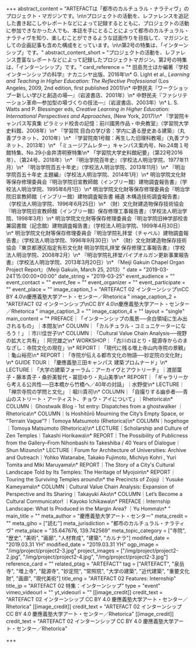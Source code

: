 +++
abstract_content = "ARTEFACTは「都市のカルチュラル・ナラティヴ」のプロジェクト・マガジンです。\n\nプロジェクトの活動を、レファレンスを追記した書き起こしやレポートなどによって記録するとともに、プロジェクトの活動に参加できなかった人でも、本誌を手にとることによって都市のカルチュラル・ナラティヴを知り、楽しむことができるような誌面作りを目指して、マガジンとしての企画記事も含めた構成をとっています。\n\n第2号の特集は、「インターンシップ」です。"
abstract_content_short = "プロジェクトの活動を、レファレンス豊富なレポートなどによって記録したプロジェクトマガジン。第2号の特集は、「インターンシップ」です。"
card_reference = "* 田島充士ほか編著『学校インターンシップの科学』ナカニシヤ出版、2016年\n* G. Light et al., _Learning and Teaching in Higher Education: The Reflective Professional_ (Los Angeles, 2009, 2nd edition, first published 2001)\n* 中野民夫『ワークショップー新しい学びと創造の場―』（岩波書店、2001年）\n* 中野民夫『ファシリテーション革命―参加型の場づくりの技法―』（岩波書店、2003年）\n* L. S. Watts and P. Blessinger eds, _Creative Learning in Higher Education: International Perspectives and Approaches_, (New York, 2017)\n* 『学習院キャンパス写真集 ピラミッド校舎の記憶：前川國男作品・中央教室』（学習院大学史料館、2008年）\n* 『学習院 目白の学び舎：学内に遺る歴史ある建築』（丸善プラネット、2010年）\n* 『学習院南1号館：再生した旧理科教場』（丸善プラネット、2013年）\n* 「ミュージアムレター」キャンパス案内号、No.24南１号館特集、No.29小金井清明寮特集\n* 「学習院大学史料館紀要」（第22号2016年）、（第24号、2018年）\n* 『明治学院百年史』（学校法人明治学院、1977年11月）\n* 『明治学院百五十年史』（学校法人明治学院、2013年11月）\n* 『明治学院百五十年史 主題編』（学校法人明治学院、2014年1月）\n* 明治学院文化財等保存修理委員会『明治学院旧宣教師館（インブリー館）建物調査報告書』（学校法人明治学院、1995年6月1日）\n* 明治学院文化財等保存修理委員会『明治学院旧宣教師館（インブリー館）建物調査報告書 補遺 木構造技術調査報告書』（学校法人明治学院、1996年6月25日）\n* （財）文化財建造物保存技術協会『明治学院旧宣教師館（インブリー館）保存修理工事報告書』（学校法人明治学院、1998年3月）\n* 明治学院文化財等保存修理委員会『明治学院旧神学部校舎兼図書館（記念館）建物調査報告書』（学校法人明治学院、1999年4月30日）\n* 明治学院文化財等保存修理委員会『明治学院礼拝堂（チャペル）建物調査報告書』（学校法人明治学院、1996年9月30日）\n* （財）文化財建造物保存技術協会『東京都港区指定有形文化財 明治学院礼拝堂 保存修理工事報告書』（学校法人明治学院、2008年2月）\n* 『明治学院礼拝堂パイプオルガン更新事業報告書』（学校法人明治学院、2013年3月20日）\n* 『Meiji Gakuin Chapel Organ Project Report』（Meiji Gakuin, March 25, 2013）"
date = "2019-03-24T15:00:00+00:00"
date_string = "2019-03-25"
event_audience = ""
event_contact = ""
event_fee = ""
event_organizer = ""
event_participate = ""
event_place = ""
image_caption_1 = "ARTEFACT 02 インターンシップ\nCC BY 4.0\n慶應義塾大学アート・センター／Rhetorica "
image_caption_2 = "ARTEFACT 02 インターンシップ\nCC BY 4.0\n慶應義塾大学アート・センター／Rhetorica "
image_caption_3 = ""
image_caption_4 = ""
layout = "single"
main_content = "* PREFACE｜「インターンシップの風景──余白領域に生み出されるもの」｜本間友\n* COLUMN｜「カルチュラル・コミュニケーターになろう！」｜市川佳世子\n* COLUMN｜「Cultural Value Chain Analysis──視野の拡大と共有」｜阿児雄之\n* WORKSHOP｜「古川のほとり・龍源寺からのまなざし：寺院文化の現在」\n* REPORT｜「現代に残る増上寺山内寺院の景観」｜亀山裕亮\n* REPORT｜「寺院が伝える都市文化の物語──妙定院の文化財」\n* GUIDE TOUR｜「慶應義塾三田キャンパス 建築プロムナード」\n* LECTURE｜「大学の建築フォーラム：アーカイヴとアウトリーチ」｜渡部葉子・藤本貴子・桑折美智代・冨田ゆり・丸山美季\n* REPORT｜「ギャラリーから考える公共性──日本橋から竹橋へ／40年の対話」｜水野俊\n* LECTURE｜「禅宗寺院の学問と文化」｜堀川貴司\n* COLUMN｜「自撮りする幽歩者──青山のストリート・アーティスト、チョウ・アイについて」｜Rhetorica\n* COLUMN｜ Ghostwalk Blog - 1st entry: Dispatches from a ghostwalker ｜Rhetorica\n* COLUMN｜Is Hoshitōrō Mourning the City’s Empty Space, or “Terrain Vague”?｜Tomoya Matsumoto (Rhetorica)\n* COLUMN｜hogehoge｜Tomoya Matsumoto (Rhetorica)\n* LECTURE｜Scholarship and Culture of Zen Temples｜Takashi Horikawa\n* REPORT｜The Possibility of Publicness from the Gallery–From Nihonbashi to Takeshiba / 40 Years of Dialogue｜Shun Mizuno\n* LECTURE｜Forum for Architecture of Universities: Archive and Outreach｜Yohko Watanabe, Takako Fujimoto, Michiyo Kohri , Yuri Tomita and Miki Maruyama\n* REPORT｜The Story of a City's Cultural Landscape Told by Its Temples: The Heritage of Myojoin\n* REPORT｜Touring the Surviving Temples around\n* the Precincts of Zojoji ｜Yusuke Kameyama\n* COLUMN｜Cultural Value Chain Analysis: Expansion of Perspective and Its Sharing｜Takayuki Ako\n* COLUMN｜Let’s Become a Cultural Communicator! ｜Kayoko Ichikawa\n* PREFACE｜Internship Landscape: What Is Produced in the Margin Area? ｜Yu Homma\n* "
main_title = ""
meta_author = "慶應義塾大学アート・センター"
meta_credit = ""
meta_giho = ["読む"]
meta_jurisdiction = "都市のカルチュラル・ナラティヴ"
meta_place = "35.647676, 139.742569"
meta_topic_category = ["寺院", "歴史", "美術", "画廊", "人材育成", "建築", "カルナラ"]
modifed_date = "2019.03.31 YH"
modified_date = "2019.03.31 YH"
ogp_image = "/img/project/project2-3.jpg"
project_images = ["/img/project/project2-2.jpg", "/img/project/project2-4.jpg", "/img/project/project2-3.jpg"]
reference_card = ""
related_ptag = "ARTEFACT"
tag = ["ARTEFACT", "泉岳寺", "増上寺", "龍源寺", "妙定院", "常照院", "大学の建築", "近代建築", "重要文化財", "画廊", "現代美術"]
title_eng = "ARTEFACT 02 Features: Internship"
title_jp = "ARTEFACT 02 特集：インターンシップ"
type = "event"
vimeo_videourl = ""
yt_videourl = ""
[[image_credit]]
credit_text = "ARTEFACT 02 インターンシップ CC BY 4.0 慶應義塾大学アート・センター／Rhetorica"
[[image_credit]]
credit_text = "ARTEFACT 02 インターンシップ CC BY 4.0 慶應義塾大学アート・センター／Rhetorica"
[[image_credit]]
credit_text = "ARTEFACT 02 インターンシップ CC BY 4.0 慶應義塾大学アート・センター／Rhetorica"

+++
